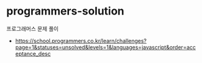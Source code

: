 # programmers-solution

프로그래머스 문제 풀이

- https://school.programmers.co.kr/learn/challenges?page=1&statuses=unsolved&levels=1&languages=javascript&order=acceptance_desc
